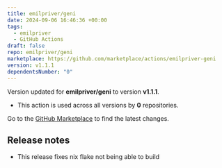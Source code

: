 ```yaml
---
title: emilpriver/geni
date: 2024-09-06 16:46:36 +00:00
tags:
  - emilpriver
  - GitHub Actions
draft: false
repo: emilpriver/geni
marketplace: https://github.com/marketplace/actions/emilpriver-geni
version: v1.1.1
dependentsNumber: "0"
---
```



Version updated for **emilpriver/geni** to version **v1.1.1**.
- This action is used across all versions by **0** repositories.

Go to the [GitHub Marketplace](https://github.com/marketplace/actions/emilpriver-geni) to find the latest changes.

## Release notes

* This release fixes nix flake not being able to build
